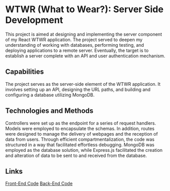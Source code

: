 # WTWR (What to Wear?): Server Side Development

This project is aimed at designing and implementing the server component of my React WTWR application. The project served to deepen my understanding of working with databases, performing testing, and deploying applications to a remote server. Eventually, the target is to establish a server complete with an API and user authentication mechanism.

## Capabilities

The project serves as the server-side element of the WTWR application. It involves setting up an API, designing the URL paths, and building and configuring a database utilizing MongoDB.

## Technologies and Methods

Controllers were set up as the endpoint for a series of request handlers. Models were employed to encapsulate the schemas. In addition, routes were designed to manage the delivery of webpages and the reception of data from users. Through efficient compartmentalization, the code was structured in a way that facilitated effortless debugging. MongoDB was employed as the database solution, while Express.js facilitated the creation and alteration of data to be sent to and received from the database.

## Links

[Front-End Code](https://kjw-wtwr.chickenkiller.com/)
[Back-End Code](https://api.kjw-wtwr.chickenkiller.com/)
